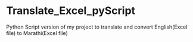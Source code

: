 # Translate_Excel_pyScript
Python Script version of my project to translate and convert English(Excel file) to Marathi(Excel file)
